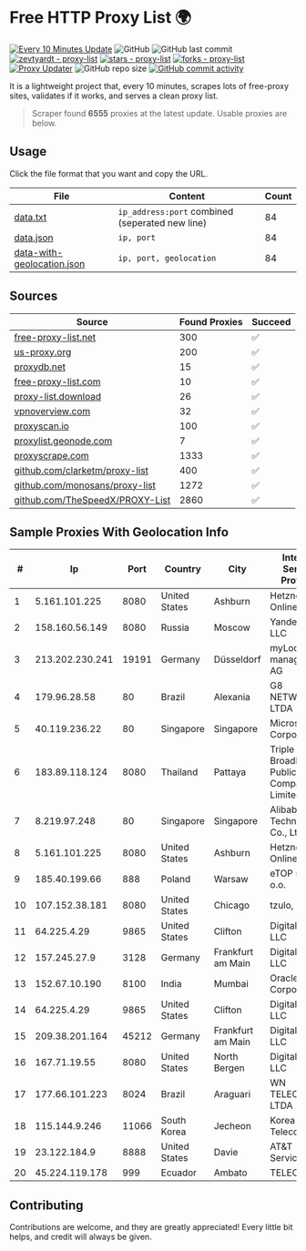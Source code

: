 
# Free HTTP Proxy List 🌍

[![Every 10 Minutes Update](https://github.com/mertguvencli/http-proxy-list/actions/workflows/main.yml/badge.svg?branch=main)](https://github.com/mertguvencli/http-proxy-list/actions/workflows/main.yml)
![GitHub](https://img.shields.io/github/license/mertguvencli/http-proxy-list)
![GitHub last commit](https://img.shields.io/github/last-commit/mertguvencli/http-proxy-list)
[![zevtyardt - proxy-list](https://img.shields.io/static/v1?label=zevtyardt&message=proxy-list&color=blue&logo=github)](https://github.com/zevtyardt/proxy-list "Go to GitHub repo")
[![stars - proxy-list](https://img.shields.io/github/stars/zevtyardt/proxy-list?style=social)](https://github.com/zevtyardt/proxy-list)
[![forks - proxy-list](https://img.shields.io/github/forks/zevtyardt/proxy-list?style=social)](https://github.com/zevtyardt/proxy-list)
[![Proxy Updater](https://github.com/zevtyardt/proxy-list/workflows/Proxy%20Updater/badge.svg)](https://github.com/zevtyardt/proxy-list/actions?query=workflow:"Proxy+Updater")
![GitHub repo size](https://img.shields.io/github/repo-size/zevtyardt/proxy-list)
[![GitHub commit activity](https://img.shields.io/github/commit-activity/m/zevtyardt/proxy-list?logo=commits)](https://github.com/zevtyardt/proxy-list/commits/main)

It is a lightweight project that, every 10 minutes, scrapes lots of free-proxy sites, validates if it works, and serves a clean proxy list.

> Scraper found **6555** proxies at the latest update. Usable proxies are below.

## Usage

Click the file format that you want and copy the URL.

|File|Content|Count|
|----|-------|-----|
|[data.txt](https://raw.githubusercontent.com/mertguvencli/http-proxy-list/main/proxy-list/data.txt)|`ip_address:port` combined (seperated new line)|84|
|[data.json](https://raw.githubusercontent.com/mertguvencli/http-proxy-list/main/proxy-list/data.json)|`ip, port`|84|
|[data-with-geolocation.json](https://raw.githubusercontent.com/mertguvencli/http-proxy-list/main/proxy-list/data-with-geolocation.json)|`ip, port, geolocation`|84|

## Sources

|Source|Found Proxies|Succeed|
|------|-------------|-------|
|[free-proxy-list.net](https://free-proxy-list.net)|300|✅|
|[us-proxy.org](https://www.us-proxy.org)|200|✅|
|[proxydb.net](http://proxydb.net)|15|✅|
|[free-proxy-list.com](https://free-proxy-list.com/?page=&port=&type%5B%5D=http&type%5B%5D=https&up_time=0&search=Search)|10|✅|
|[proxy-list.download](https://www.proxy-list.download/HTTP)|26|✅|
|[vpnoverview.com](https://vpnoverview.com/privacy/anonymous-browsing/free-proxy-servers)|32|✅|
|[proxyscan.io](https://www.proxyscan.io)|100|✅|
|[proxylist.geonode.com](https://proxylist.geonode.com/api/proxy-list?limit=300&page=1&sort_by=lastChecked&sort_type=desc&protocols=http,https)|7|✅|
|[proxyscrape.com](https://api.proxyscrape.com/v2/?request=displayproxies&protocol=http&timeout=10000&country=all&ssl=all&anonymity=all)|1333|✅|
|[github.com/clarketm/proxy-list](https://raw.githubusercontent.com/clarketm/proxy-list/master/proxy-list-raw.txt)|400|✅|
|[github.com/monosans/proxy-list](https://raw.githubusercontent.com/monosans/proxy-list/main/proxies/http.txt)|1272|✅|
|[github.com/TheSpeedX/PROXY-List](https://raw.githubusercontent.com/TheSpeedX/PROXY-List/master/http.txt)|2860|✅|


## Sample Proxies With Geolocation Info

|#|Ip|Port|Country|City|Internet Service Provider|
|-|--|----|-------|----|-------------------------|
|1|5.161.101.225|8080|United States|Ashburn|Hetzner Online GmbH|
|2|158.160.56.149|8080|Russia|Moscow|Yandex.Cloud LLC|
|3|213.202.230.241|19191|Germany|Düsseldorf|myLoc managed IT AG|
|4|179.96.28.58|80|Brazil|Alexania|G8 NETWORKS LTDA|
|5|40.119.236.22|80|Singapore|Singapore|Microsoft Corporation|
|6|183.89.118.124|8080|Thailand|Pattaya|Triple T Broadband Public Company Limited|
|7|8.219.97.248|80|Singapore|Singapore|Alibaba (US) Technology Co., Ltd.|
|8|5.161.101.225|8080|United States|Ashburn|Hetzner Online GmbH|
|9|185.40.199.66|888|Poland|Warsaw|eTOP sp. z o.o.|
|10|107.152.38.181|8080|United States|Chicago|tzulo, inc.|
|11|64.225.4.29|9865|United States|Clifton|DigitalOcean, LLC|
|12|157.245.27.9|3128|Germany|Frankfurt am Main|DigitalOcean, LLC|
|13|152.67.10.190|8100|India|Mumbai|Oracle Corporation|
|14|64.225.4.29|9865|United States|Clifton|DigitalOcean, LLC|
|15|209.38.201.164|45212|Germany|Frankfurt am Main|DigitalOcean, LLC|
|16|167.71.19.55|8080|United States|North Bergen|DigitalOcean, LLC|
|17|177.66.101.223|8024|Brazil|Araguari|WN TELECOM LTDA - ME|
|18|115.144.9.246|11066|South Korea|Jecheon|Korea Telecom|
|19|23.122.184.9|8888|United States|Davie|AT&T Services, Inc.|
|20|45.224.119.178|999|Ecuador|Ambato|TELECOM|



## Contributing

Contributions are welcome, and they are greatly appreciated! Every
little bit helps, and credit will always be given.

